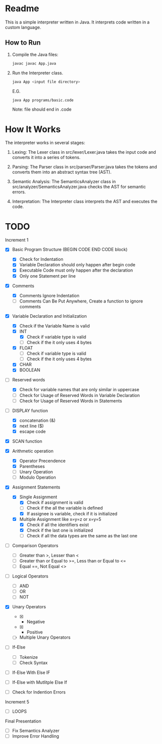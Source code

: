 # Readme

This is a simple interpreter written in Java. It interprets code written in a custom language.

## How to Run

1. Compile the Java files: 

    ```sh
    javac javac App.java
    ```

2. Run the Interpreter class.
    
    ```sh
    java App <input file directory>
    ```

    E.G.
    
    ```sh
    java App programs/basic.code
    ```
    Note: file should end in .code

# How It Works

The interpreter works in several stages:

1. Lexing: The Lexer class in src/lexer/Lexer.java takes the input code and converts it into a series of tokens.

2. Parsing: The Parser class in src/parser/Parser.java takes the tokens and converts them into an abstract syntax tree (AST).

3. Semantic Analysis: The SemanticsAnalyzer class in src/analyzer/SemanticsAnalyzer.java checks the AST for semantic errors.

4. Interpretation: The Interpreter class interprets the AST and executes the code.

# TODO

Increment 1
- [X] Basic Program Structure (BEGIN CODE END CODE block)
    - [X] Check for Indentation
    - [X] Variable Declaration should only happen after begin code
    - [X] Executable Code must only happen after the declaration
    - [X] Only one Statement per line
- [X] Comments
    - [X] Comments Ignore Indentation
    - [ ] Comments Can Be Put Anywhere, Create a function to ignore comments
- [X] Variable Declaration and Initialization
    - [X] Check if the Variable Name is valid
    - [X] INT
        - [X] Check if variable type is valid
        - [ ] Check if the it only uses 4 bytes
    - [X] FLOAT
        - [ ] Check if variable type is valid
        - [ ] Check if the it only uses 4 bytes
    - [X] CHAR
    - [X] BOOLEAN
- [ ] Reserved words
    - [X] Check for variable names that are only similar in uppercase
    - [ ] Check for Usage of Reserved Words in Variable Declaration
    - [ ] Check for Usage of Reserved Words in Statements
- [ ] DISPLAY function
    - [X] concatenation (&)
    - [X] next line ($)
    - [X] escape code
- [X] SCAN function

- [X] Arithmetic operation
    - [X] Operator Precendence
    - [X] Parentheses
    - [ ] Unary Operation
    - [ ] Modulo Operation
- [X] Assignment Statements
    - [X] Single Assignment
        - [X] Check if assignment is valid
        - [ ] Check if the all the variable is defined
        - [X] If assignee is variable, check if it is initialized
    - [X] Multiple Assignment like x=y=z or x=y=5
        - [X] Check if all the identifiers exist
        - [X] Check if the last one is initialized
        - [ ] Check if all the data types are the same as the last one
- [ ] Comparison Operators
    - [ ] Greater than >, Lesser than <
    - [ ] Greater than or Equal to >=, Less than or Equal to <=
    - [ ] Equal ==, Not Equal <>
- [ ] Logical Operators
    - [ ] AND
    - [ ] OR
    - [ ] NOT

- [X] Unary Operators
    - [X] - Negative
    - [X] + Positive
    - [ ] Multiple Unary Operators

- [ ] If-Else
    - [ ] Tokenize 
    - [ ] Check Syntax

- [ ] If-Else With Else IF

- [ ] If-Else with Mutlitple Else If
- [ ] Check for Indention Errors


Increment 5
- [ ] LOOPS

Final Presentation
- [ ] Fix Semantics Analyzer
- [ ] Improve Error Handling